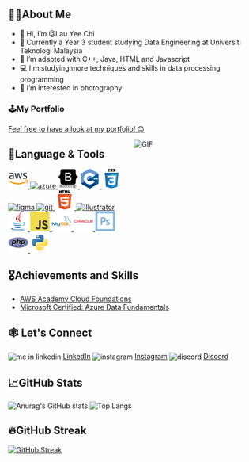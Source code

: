 ## 👩‍💻About Me

- 👋 Hi, I’m @Lau Yee Chi
- 👀 Currently a Year 3 student studying Data Engineering at Universiti Teknologi Malaysia
- 🌱 I’m adapted with C++, Java, HTML and Javascript
- 💻 I'm studying more techniques and skills in data processing programming
- 🌃 I’m interested in photography
### 🕹️My Portfolio
[Feel free to have a look at my portfolio! 😊](https://faustinalyc.github.io/)

<img align="right" alt="GIF" src="https://i.pinimg.com/originals/e4/26/70/e426702edf874b181aced1e2fa5c6cde.gif" width="250" height="170"/>

## 📍Language & Tools
<p align="left"> <a href="https://aws.amazon.com" target="_blank" rel="noreferrer"> <img src="https://raw.githubusercontent.com/devicons/devicon/master/icons/amazonwebservices/amazonwebservices-original-wordmark.svg" alt="aws" width="40" height="40"/> </a> <a href="https://azure.microsoft.com/en-in/" target="_blank" rel="noreferrer"> <img src="https://www.vectorlogo.zone/logos/microsoft_azure/microsoft_azure-icon.svg" alt="azure" width="40" height="40"/> </a> <a href="https://getbootstrap.com" target="_blank" rel="noreferrer"> <img src="https://raw.githubusercontent.com/devicons/devicon/master/icons/bootstrap/bootstrap-plain-wordmark.svg" alt="bootstrap" width="40" height="40"/> </a> <a href="https://www.w3schools.com/cpp/" target="_blank" rel="noreferrer"> <img src="https://raw.githubusercontent.com/devicons/devicon/master/icons/cplusplus/cplusplus-original.svg" alt="cplusplus" width="40" height="40"/> </a> <a href="https://www.w3schools.com/css/" target="_blank" rel="noreferrer"> <img src="https://raw.githubusercontent.com/devicons/devicon/master/icons/css3/css3-original-wordmark.svg" alt="css3" width="40" height="40"/> </a> <a href="https://www.figma.com/" target="_blank" rel="noreferrer"> <img src="https://www.vectorlogo.zone/logos/figma/figma-icon.svg" alt="figma" width="40" height="40"/> </a> <a href="https://git-scm.com/" target="_blank" rel="noreferrer"> <img src="https://www.vectorlogo.zone/logos/git-scm/git-scm-icon.svg" alt="git" width="40" height="40"/> </a> <a href="https://www.w3.org/html/" target="_blank" rel="noreferrer"> <img src="https://raw.githubusercontent.com/devicons/devicon/master/icons/html5/html5-original-wordmark.svg" alt="html5" width="40" height="40"/> </a> <a href="https://www.adobe.com/in/products/illustrator.html" target="_blank" rel="noreferrer"> <img src="https://www.vectorlogo.zone/logos/adobe_illustrator/adobe_illustrator-icon.svg" alt="illustrator" width="40" height="40"/> </a> <a href="https://www.java.com" target="_blank" rel="noreferrer"> <img src="https://raw.githubusercontent.com/devicons/devicon/master/icons/java/java-original.svg" alt="java" width="40" height="40"/> </a> <a href="https://developer.mozilla.org/en-US/docs/Web/JavaScript" target="_blank" rel="noreferrer"> <img src="https://raw.githubusercontent.com/devicons/devicon/master/icons/javascript/javascript-original.svg" alt="javascript" width="40" height="40"/> </a> <a href="https://www.mysql.com/" target="_blank" rel="noreferrer"> <img src="https://raw.githubusercontent.com/devicons/devicon/master/icons/mysql/mysql-original-wordmark.svg" alt="mysql" width="40" height="40"/> </a> <a href="https://www.oracle.com/" target="_blank" rel="noreferrer"> <img src="https://raw.githubusercontent.com/devicons/devicon/master/icons/oracle/oracle-original.svg" alt="oracle" width="40" height="40"/> </a> <a href="https://www.photoshop.com/en" target="_blank" rel="noreferrer"> <img src="https://raw.githubusercontent.com/devicons/devicon/master/icons/photoshop/photoshop-line.svg" alt="photoshop" width="40" height="40"/> </a> <a href="https://www.php.net" target="_blank" rel="noreferrer"> <img src="https://raw.githubusercontent.com/devicons/devicon/master/icons/php/php-original.svg" alt="php" width="40" height="40"/> </a> <a href="https://www.python.org" target="_blank" rel="noreferrer"> <img src="https://raw.githubusercontent.com/devicons/devicon/master/icons/python/python-original.svg" alt="python" width="40" height="40"/> </a> </p>

<!---<div>
  <p>
  <img src="https://cdn.jsdelivr.net/gh/devicons/devicon/icons/html5/html5-original.svg" alt="html" width="35" height="35"/>
 <img src="https://cdn.jsdelivr.net/gh/devicons/devicon/icons/javascript/javascript-original.svg" alt="jvs" width="35" height="35"/>
  <img src="https://cdn.jsdelivr.net/gh/devicons/devicon/icons/php/php-original.svg" alt="php" width="35" height="35"/>  
 <img src="https://cdn.jsdelivr.net/gh/devicons/devicon/icons/java/java-original.svg" alt="java" width="35" height="35"/>
 <img src="https://cdn.jsdelivr.net/gh/devicons/devicon/icons/mysql/mysql-original.svg" alt="mysql" width="35" height="35"/>
  <img src="https://cdn.jsdelivr.net/gh/devicons/devicon/icons/r/r-original.svg" alt="r" width="35" height="35">   
  <img src="https://cdn.jsdelivr.net/gh/devicons/devicon/icons/figma/figma-original.svg" alt="figma" width="35" height="35"/>
          
 <img src="https://cdn.jsdelivr.net/gh/devicons/devicon/icons/photoshop/photoshop-plain.svg" alt="photoshop" width="35" height="35"/>
                    
</p>

</div>
--->
## 🎖️Achievements and Skills
- [AWS Academy Cloud Foundations](https://www.linkedin.com/posts/lauyeechi0915_aws-academy-graduate-aws-academy-cloud-activity-7119936525370331136-yFza?utm_source=share&utm_medium=member_desktop)
- [Microsoft Certified: Azure Data Fundamentals](https://www.linkedin.com/posts/lauyeechi0915_microsoft-certified-azure-data-fundamentals-activity-7119935751093424128-VuPw?utm_source=share&utm_medium=member_desktop)

## 🕸️ Let's Connect
<img align="center" src="https://cdn.jsdelivr.net/gh/devicons/devicon/icons/linkedin/linkedin-original.svg" alt ="me in linkedin" height="auto" width="20" /> [LinkedIn](https://www.linkedin.com/in/lauyeechi0915/)
<img align="center" src="https://cdn-icons-png.flaticon.com/128/2111/2111463.png" alt ="instagram" height="auto" width="20" /> [Instagram](https://www.instagram.com/faustinalyc_/)
<img align="center" src="https://cdn-icons-png.flaticon.com/128/3670/3670157.png" alt ="discord" height="auto" width="20" /> [Discord](https://www.discordapp.com/users/894949478308675635)     

<!---
faustinalyc/faustinalyc is a ✨ special ✨ repository because its `README.md` (this file) appears on your GitHub profile.
You can click the Preview link to take a look at your changes.
--->
## 📈GitHub Stats
![Anurag's GitHub stats](https://github-readme-stats.vercel.app/api?username=faustinalyc&show_icons=true&theme=transparent)
![Top Langs](https://github-readme-stats.vercel.app/api/top-langs/?username=faustinalyc&hide_progress=true)


## 🔥GitHub Streak
[![GitHub Streak](https://streak-stats.demolab.com?user=faustinalyc&theme=duskfox)](https://git.io/streak-stats)



